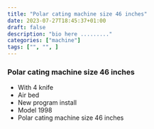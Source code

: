 ```yaml
---
title: "Polar cating machine size 46 inches"
date: 2023-07-27T18:45:37+01:00
draft: false
description: "bio here ........."
categories: ["machine"]
tags: ["", "", ]
---
```


### Polar cating machine size 46 inches
- With 4 knife
- Air bed
- New program  install
- Model 1998
- Polar cating machine size 46 inches

<div class="grid grid-cols-2 md:grid-cols-3 gap-4">
    <div>
        <img class="h-auto max-w-full rounded-lg" src="01.jpg" alt="">
    </div>
    <div>
        <img class="h-auto max-w-full rounded-lg" src="02.jpg" alt="">
    </div>
    <div>
        <img class="h-auto max-w-full rounded-lg" src="03.jpg" alt="">
    </div>
    <div>
        <img class="h-auto max-w-full rounded-lg" src="04.jpg" alt="">
    </div>
    <div>
        <img class="h-auto max-w-full rounded-lg" src="featured.jpg" alt="">
    </div>
    <div>
        <img class="h-auto max-w-full rounded-lg" src="05.jpg" alt="">
    </div>
    <div>
        <img class="h-auto max-w-full rounded-lg" src="06.jpg" alt="">
    </div>
    <div>
        <img class="h-auto max-w-full rounded-lg" src="07.jpg" alt="">
    </div>
    <div>
        <img class="h-auto max-w-full rounded-lg" src="08.jpg" alt="">
    </div>
    <div>
        <img class="h-auto max-w-full rounded-lg" src="09.jpg" alt="">
    </div>
     <div>
        <img class="h-auto max-w-full rounded-lg" src="10.jpg" alt="">
    </div>
</div>
